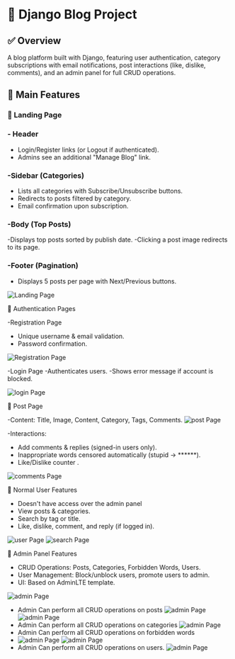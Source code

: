 # 📌 Django Blog Project

 ## ✅ Overview
A blog platform built with Django, featuring user authentication, category subscriptions with email notifications, post interactions (like, dislike, comments), and an admin panel for full CRUD operations.

## 🚀 Main Features

### 🔹 Landing Page

### - Header
  - Login/Register links (or Logout if authenticated).
  - Admins see an additional "Manage Blog" link.


### -Sidebar (Categories)
  - Lists all categories with Subscribe/Unsubscribe buttons.
  - Redirects to posts filtered by category.
  - Email confirmation upon subscription.


### -Body (Top Posts)
  -Displays top posts sorted by publish date.
  -Clicking a post image redirects to its page.


### -Footer (Pagination)
  - Displays 5 posts per page with Next/Previous buttons.

![Landing Page](Blog_Screenshots/home.jpeg)



🔹 Authentication Pages

-Registration Page
  - Unique username & email validation.
  - Password confirmation.

![Registration Page](Blog_Screenshots/register.png)


-Login Page
  -Authenticates users.
  -Shows error message if account is blocked.

![login Page](Blog_Screenshots/login.png)



🔹 Post Page

-Content: Title, Image, Content, Category, Tags, Comments.
![post Page](Blog_Screenshots/post.png)


-Interactions:

  - Add comments & replies (signed-in users only).
  - Inappropriate words censored automatically (stupid → ******).
  - Like/Dislike counter .

![comments Page](Blog_Screenshots/comments.png)



🔹 Normal User Features

  - Doesn't have access over the admin panel
  - View posts & categories.
  - Search by tag or title.
  - Like, dislike, comment, and reply (if logged in).

![user Page](Blog_Screenshots/normal_user.png)
![search Page](Blog_Screenshots/search.png)


🔹 Admin Panel Features

  - CRUD Operations: Posts, Categories, Forbidden Words, Users.
  - User Management: Block/unblock users, promote users to admin.
  - UI: Based on AdminLTE template.

![admin Page](Blog_Screenshots/admin_panel.png)


- Admin Can perform all CRUD operations on posts
  ![admin Page](Blog_Screenshots/crud_users.png)
  ![admin Page](Blog_Screenshots/create_post.jpeg)
-  Admin Can perform all CRUD operations on categories
  ![admin Page](Blog_Screenshots/crud_categories.png)
-  Admin Can perform all CRUD operations on forbidden words
-   ![admin Page](Blog_Screenshots/forbidden_list.jpeg)
    ![admin Page](Blog_Screenshots/add_forbidden.png)
-  Admin Can perform all CRUD operations on users.
   ![admin Page](Blog_Screenshots/crud_users.png)
 

